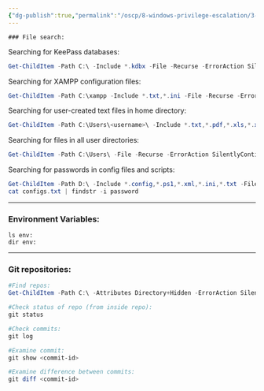 ```yaml
---
{"dg-publish":true,"permalink":"/oscp/8-windows-privilege-escalation/3-finding-secrets/"}
---
```


	### File search:
Searching for KeePass databases:
```powershell
Get-ChildItem -Path C:\ -Include *.kdbx -File -Recurse -ErrorAction SilentlyContinue
```

Searching for XAMPP configuration files:
```powershell
Get-ChildItem -Path C:\xampp -Include *.txt,*.ini -File -Recurse -ErrorAction SilentlyContinue
```

Searching for user-created text files in home directory:
```powershell
Get-ChildItem -Path C:\Users\<username>\ -Include *.txt,*.pdf,*.xls,*.xlsx,*.doc,*.docx -File -Recurse -ErrorAction SilentlyContinue
```

Searching for files in all user directories:
```powershell
Get-ChildItem -Path C:\Users\ -File -Recurse -ErrorAction SilentlyContinue
```

Searching for passwords in config files and scripts:
```powershell
Get-ChildItem -Path D:\ -Include *.config,*.ps1,*.xml,*.ini,*.txt -File -Recurse -ErrorAction SilentlyContinue | Select-Object -ExpandProperty Name > configs.txt
cat configs.txt | findstr -i password
```

---------------
### Environment Variables:
```
ls env:
dir env:
```
---------
### Git repositories:
```powershell
#Find repos:
Get-ChildItem -Path C:\ -Attributes Directory+Hidden -ErrorAction SilentlyContinue -Filter ".git" -Recurse

#Check status of repo (from inside repo):
git status

#Check commits:
git log

#Examine commit:
git show <commit-id>

#Examine difference between commits:
git diff <commit-id>
```

